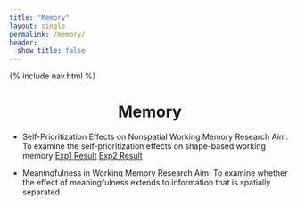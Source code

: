 ```yaml
---
title: "Memory"
layout: single
permalink: /memory/
header:
  show_title: false
---
```

{% include nav.html %}

<h1 style="text-align: center;">Memory</h1>

- Self-Prioritization Effects on Nonspatial Working Memory 
Research Aim: To examine the self-prioritization effects on shape-based working memory
[Exp1 Result](../_data/analyzeSPE8VCS1.html)
[Exp2 Result](../_data/analyzeSPE8VCS2.html)

- Meaningfulness in Working Memory
Research Aim: To examine whether the effect of meaningfulness extends to information that is spatially separated

